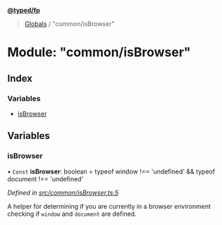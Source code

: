 **[@typed/fp](../README.md)**

> [Globals](../globals.md) / "common/isBrowser"

# Module: "common/isBrowser"

## Index

### Variables

* [isBrowser](_common_isbrowser_.md#isbrowser)

## Variables

### isBrowser

• `Const` **isBrowser**: boolean = typeof window !== 'undefined' && typeof document !== 'undefined'

*Defined in [src/common/isBrowser.ts:5](https://github.com/TylorS/typed-fp/blob/f27ba3e/src/common/isBrowser.ts#L5)*

A helper for determining if you are currently in a browser environment checking if
`window` and `document` are defined.
